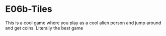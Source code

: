# E06b-Tiles
This is a cool game where you play as a cool alien person and jump around and get coins. Literally the best game